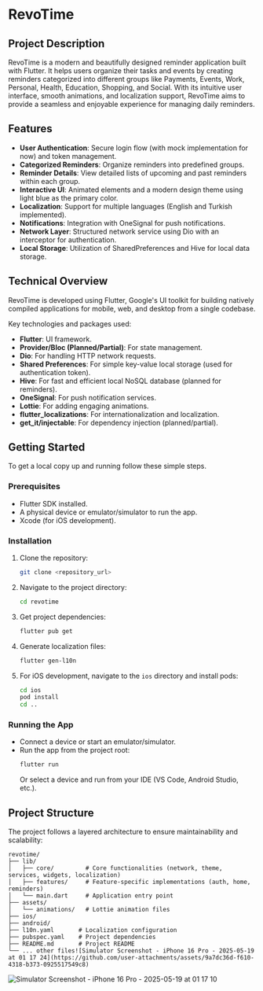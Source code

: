 # RevoTime

## Project Description

RevoTime is a modern and beautifully designed reminder application built with Flutter. It helps users organize their tasks and events by creating reminders categorized into different groups like Payments, Events, Work, Personal, Health, Education, Shopping, and Social. With its intuitive user interface, smooth animations, and localization support, RevoTime aims to provide a seamless and enjoyable experience for managing daily reminders.

## Features

- **User Authentication**: Secure login flow (with mock implementation for now) and token management.
- **Categorized Reminders**: Organize reminders into predefined groups.
- **Reminder Details**: View detailed lists of upcoming and past reminders within each group.
- **Interactive UI**: Animated elements and a modern design theme using light blue as the primary color.
- **Localization**: Support for multiple languages (English and Turkish implemented).
- **Notifications**: Integration with OneSignal for push notifications.
- **Network Layer**: Structured network service using Dio with an interceptor for authentication.
- **Local Storage**: Utilization of SharedPreferences and Hive for local data storage.

## Technical Overview

RevoTime is developed using Flutter, Google's UI toolkit for building natively compiled applications for mobile, web, and desktop from a single codebase.

Key technologies and packages used:

- **Flutter**: UI framework.
- **Provider/Bloc (Planned/Partial)**: For state management.
- **Dio**: For handling HTTP network requests.
- **Shared Preferences**: For simple key-value local storage (used for authentication token).
- **Hive**: For fast and efficient local NoSQL database (planned for reminders).
- **OneSignal**: For push notification services.
- **Lottie**: For adding engaging animations.
- **flutter_localizations**: For internationalization and localization.
- **get_it/injectable**: For dependency injection (planned/partial).

## Getting Started

To get a local copy up and running follow these simple steps.

### Prerequisites

- Flutter SDK installed.
- A physical device or emulator/simulator to run the app.
- Xcode (for iOS development).

### Installation

1. Clone the repository:
   ```bash
   git clone <repository_url>
   ```
2. Navigate to the project directory:
   ```bash
   cd revotime
   ```
3. Get project dependencies:
   ```bash
   flutter pub get
   ```
4. Generate localization files:
   ```bash
   flutter gen-l10n
   ```
5. For iOS development, navigate to the `ios` directory and install pods:
   ```bash
   cd ios
   pod install
   cd ..
   ```

### Running the App

- Connect a device or start an emulator/simulator.
- Run the app from the project root:
   ```bash
   flutter run
   ```
   Or select a device and run from your IDE (VS Code, Android Studio, etc.).

## Project Structure

The project follows a layered architecture to ensure maintainability and scalability:

```
revotime/
├── lib/
│   ├── core/         # Core functionalities (network, theme, services, widgets, localization)
│   ├── features/     # Feature-specific implementations (auth, home, reminders)
│   └── main.dart     # Application entry point
├── assets/
│   └── animations/   # Lottie animation files
├── ios/
├── android/
├── l10n.yaml       # Localization configuration
├── pubspec.yaml    # Project dependencies
├── README.md       # Project README
└── ... other files![Simulator Screenshot - iPhone 16 Pro - 2025-05-19 at 01 17 24](https://github.com/user-attachments/assets/9a7dc36d-f610-4318-b373-0925517549c8)

```


![Simulator Screenshot - iPhone 16 Pro - 2025-05-19 at 01 17 10](https://github.com/user-attachments/assets/7da7523c-a862-49bb-a60e-aac5c5fa51d6)


